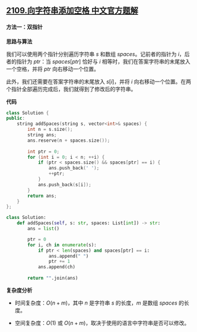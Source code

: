 ## [2109.向字符串添加空格 中文官方题解](https://leetcode.cn/problems/adding-spaces-to-a-string/solutions/100000/xiang-zi-fu-chuan-tian-jia-kong-ge-by-le-4yso)

#### 方法一：双指针

**思路与算法**

我们可以使用两个指针分别遍历字符串 $s$ 和数组 $\textit{spaces}$。记前者的指针为 $i$，后者的指针为 $\textit{ptr}$：当 $\textit{spaces}[\textit{ptr}]$ 恰好与 $i$ 相等时，我们在答案字符串的末尾放入一个空格，并将 $\textit{ptr}$ 向右移动一个位置。

此外，我们还需要在答案字符串的末尾放入 $s[i]$，并将 $i$ 向右移动一个位置。在两个指针全部遍历完成后，我们就得到了修改后的字符串。

**代码**

```C++ [sol1-C++]
class Solution {
public:
    string addSpaces(string s, vector<int>& spaces) {
        int n = s.size();
        string ans;
        ans.reserve(n + spaces.size());
        
        int ptr = 0;
        for (int i = 0; i < n; ++i) {
            if (ptr < spaces.size() && spaces[ptr] == i) {
                ans.push_back(' ');
                ++ptr;
            }
            ans.push_back(s[i]);
        }
        return ans;
    }
};
```

```Python [sol1-Python3]
class Solution:
    def addSpaces(self, s: str, spaces: List[int]) -> str:
        ans = list()

        ptr = 0
        for i, ch in enumerate(s):
            if ptr < len(spaces) and spaces[ptr] == i:
                ans.append(" ")
                ptr += 1
            ans.append(ch)
        
        return "".join(ans)
```

**复杂度分析**

- 时间复杂度：$O(n + m)$，其中 $n$ 是字符串 $s$ 的长度，$m$ 是数组 $\textit{spaces}$ 的长度。

- 空间复杂度：$O(1)$ 或 $O(n + m)$，取决于使用的语言中字符串是否可以修改。